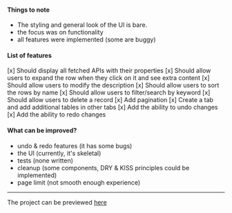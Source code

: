 #### Things to note

- The styling and general look of the UI is bare.
- the focus was on functionality
- all features were implemented (some are buggy)

#### List of features

[x] Should display all fetched APIs with their properties
[x] Should allow users to expand the row when they click on it and see extra content
[x] Should allow users to modify the description
[x] Should allow users to sort the rows by name
[x] Should allow users to filter/search by keyword
[x] Should allow users to delete a record
[x] Add pagination
[x] Create a tab and add additional tables in other tabs
[x] Add the ability to undo changes
[x] Add the ability to redo changes

#### What can be improved?

- undo & redo features (it has some bugs)
- the UI (currently, it's skeletal)
- tests (none written)
- cleanup (some components, DRY & KISS principles could be implemented)
- page limit (not smooth enough experience)

---

The project can be previewed [here](https://zetta-test.netlify.app/)
